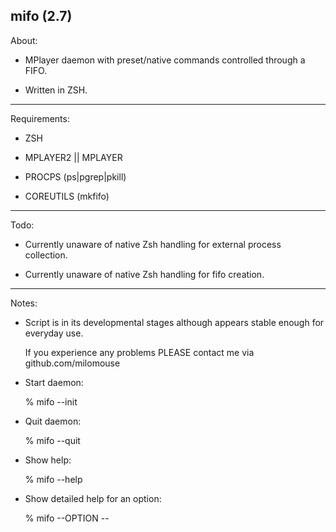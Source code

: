 mifo (2.7)
---------

About:

* MPlayer daemon with preset/native commands controlled through a FIFO.

* Written in ZSH.

---------

Requirements:

* ZSH

* MPLAYER2 || MPLAYER

* PROCPS (ps|pgrep|pkill)

* COREUTILS (mkfifo)

---------

Todo:

* Currently unaware of native Zsh handling for external process collection.

* Currently unaware of native Zsh handling for fifo creation.

---------

Notes:

* Script is in its developmental stages although appears stable enough for everyday use.

  If you experience any problems PLEASE contact me via github.com/milomouse


*  Start daemon:

    % mifo --init

*  Quit daemon:

    % mifo --quit

* Show help:

    % mifo --help

* Show detailed help for an option:

    % mifo --OPTION --

